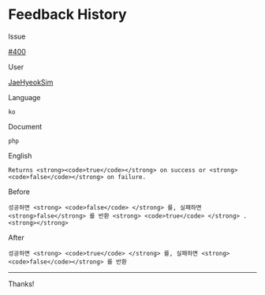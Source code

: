 # Feedback History

Issue

[#400](https://github.com/runebookdev/runebook/issues/400)

User

[JaeHyeokSim](https://github.com/JaeHyeokSim/)

Language

```
ko
```

Document

```
php
```


English

```
Returns <strong><code>true</code></strong> on success or <strong><code>false</code></strong> on failure.
```

Before

```
성공하면 <strong> <code>false</code> </strong> 를, 실패하면 <strong>false</strong> 를 반환 <strong> <code>true</code> </strong> .<strong></strong>
```


After

```
성공하면 <strong> <code>true</code> </strong> 를, 실패하면 <strong><code>false</code></strong> 를 반환
```

---
Thanks!